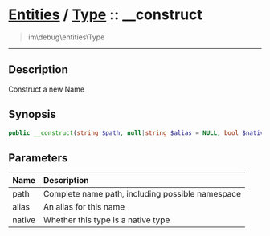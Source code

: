 # [Entities](entities.md) / [Type](entities-Type.md) :: __construct
 > im\debug\entities\Type
____

## Description
Construct a new Name

## Synopsis
```php
public __construct(string $path, null|string $alias = NULL, bool $native = FALSE)
```

## Parameters
| Name | Description |
| :--- | :---------- |
| path | Complete name path, including possible namespace |
| alias | An alias for this name |
| native | Whether this type is a native type |
